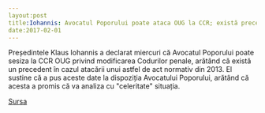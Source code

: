 ```yaml
---
layout:post
title:Iohannis: Avocatul Poporului poate ataca OUG la CCR; există precedent
date:2017-02-01
---
```


Președintele Klaus Iohannis a declarat miercuri că Avocatul Poporului poate sesiza la CCR OUG privind modificarea Codurilor penale, arătând că există un precedent în cazul atacării unui astfel de act normativ din 2013. El sustine că a pus aceste date la dispoziția Avocatului Poporului, arătând că acesta a promis că va analiza cu "celeritate" situația. 


[Sursa](http://www.agerpres.ro/politica/2017/02/01/alerta-presedintele-iohannis-merge-la-avocatul-poporului-11-22-07)
